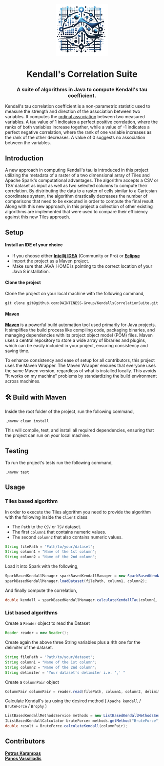 <p align="center"> 
    <img height=170 src="https://github.com/DAINTINESS-Group/KendallsCorrelationSuite/blob/main/logo.png"/> 
</p>

# <div align="center">Kendall's Correlation Suite</div>

### <div align="center">A suite of algorithms in Java to compute Kendall's tau coefficient.</div>

Kendall's tau correlation coefficient is a non-parametric statistic used to measure the strength and direction of the association between two variables. It computes the [ordinal association](https://en.wikipedia.org/wiki/Ordinal_association "Ordinal association") between two measured variables. A tau value of 1 indicates a perfect positive correlation, where the ranks of both variables increase together, while a value of -1 indicates a perfect negative correlation, where the rank of one variable increases as the rank of the other decreases. A value of 0 suggests no association between the variables.

## Introduction

A new approach in computing Kendall's tau is introduced in this project utilizing the metadata of a raster of a two dimensional array of Tiles and Apache Spark's computational advantages. The algorithm accepts a CSV or TSV dataset as input as well as two selected columns to compute their correlation. By distributing the data to a raster of cells similar to a Cartesian coordinates system, the algorithm drastically decreases the number of comparisons that need to be executed in order to compute the final result. Along with this new approach, in this project a collection of other existing algorithms are implemented that were used to compare their efficiency against this new Tiles approach.

## Setup

#### Install an IDE of your choice

- If you choose either [**Intellij IDEA**](https://www.jetbrains.com/idea/download/#section=windows) (Community or Pro) or [**Eclipse**](https://www.eclipse.org/downloads/)
- Import the project as a Maven project.
- Make sure that JAVA_HOME is pointing to the correct location of your Java 8 installation.

#### Clone the project

Clone the project on your local machine with the following command,

```
git clone git@github.com:DAINTINESS-Group/KendallsCorrelationSuite.git
```

#### Maven

[**Maven**](https://maven.apache.org/) is a powerful build automation tool used primarily for Java projects. It simplifies the build process like compiling code, packaging binaries, and managing dependencies with its project object model (POM) files. Maven uses a central repository to store a wide array of libraries and plugins, which can be easily included in your project, ensuring consistency and saving time.

To enhance consistency and ease of setup for all contributors, this project uses the Maven Wrapper. The Maven Wrapper ensures that everyone uses the same Maven version, regardless of what is installed locally. This avoids "It works on my machine" problems by standardizing the build environment across machines.

## 🛠️ Build with Maven

Inside the root folder of the project, run the following command,

```
./mvnw clean install
```

This will compile, test, and install all required dependencies, ensuring that the project can run on your local machine.

## Testing

To run the project's tests run the following command,

```
./mvnw test
```

## Usage

### Tiles based algorithm

In order to execute the Tiles algorithm you need to provide the algorithm with the following inside the `Client` class

- The `Path` to the `CSV` or `TSV` dataset.
- The first `column1` that contains numeric values.
- The second `column2` that also contains numeric values.

```java
String filePath = "Path/to/your/dataset";
String column1 = "Name of the 1st column";
String column2 = "Name of the 2nd column";
```

Load it into Spark with the following,

```java
SparkBasedKendallManager sparkBasedKendallManager = new SparkBasedKendallManager();
sparkBasedKendallManager.loadDataset(filePath, column1, column2);
```

And finally compute the correlation,

```java
double kendall = sparkBasedKendallManager.calculateKendallTau(column1, column2);
```

### List based algorithms

Create a `Reader` object to read the Dataset

```java
Reader reader = new Reader();
```

Create again the above three String variables plus a 4th one for the delimiter of the dataset.

```java
String filePath = "Path/to/your/dataset";
String column1 = "Name of the 1st column";
String column2 = "Name of the 2nd column";
String delimiter = "Your dataset's delimiter i.e. ',' "
```

Create a `ColumnPair` object

```java
ColumnPair columnPair = reader.read(filePath, column1, column2, delimiter);
```

Calculate Kendall's tau using the desired method ( `Apache kendall` / `BruteForce` / `Brophy` )

```java
ListBasedKendallMethodsService methods = new ListBasedKendallMethodsService();
IListBasedKendallCalculator bruteForce= methods.getMethod("BruteForce");
double result = BruteForce.calculateKendall(columnPair);
```

## Contributors

[**Petros Karampas**](https://github.com/PetrosKarampas) <br>
[**Panos Vassiliadis**](https://github.com/pvassil)
